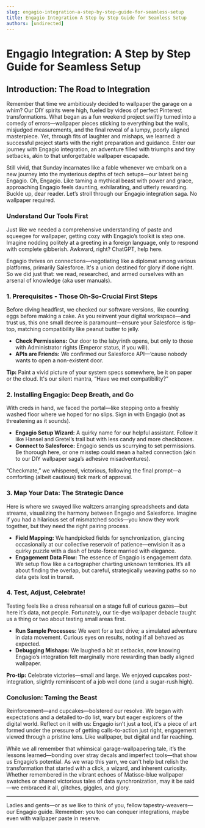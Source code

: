```yaml
---
slug: engagio-integration-a-step-by-step-guide-for-seamless-setup
title: Engagio Integration A Step by Step Guide for Seamless Setup
authors: [undirected]
---
```



# Engagio Integration: A Step by Step Guide for Seamless Setup

## Introduction: The Road to Integration

Remember that time we ambitiously decided to wallpaper the garage on a whim? Our DIY spirits were high, fueled by videos of perfect Pinterest transformations. What began as a fun weekend project swiftly turned into a comedy of errors—wallpaper pieces sticking to everything but the walls, misjudged measurements, and the final reveal of a lumpy, poorly aligned masterpiece. Yet, through fits of laughter and mishaps, we learned: a successful project starts with the right preparation and guidance. Enter our journey with Engagio integration, an adventure filled with triumphs and tiny setbacks, akin to that unforgettable wallpaper escapade.

Still vivid, that Sunday incarnates like a fable whenever we embark on a new journey into the mysterious depths of tech setups—our latest being Engagio. Oh, Engagio. Like taming a mythical beast with power and grace, approaching Engagio feels daunting, exhilarating, and utterly rewarding. Buckle up, dear reader. Let’s stroll through our Engagio integration saga. No wallpaper required.

### Understand Our Tools First

Just like we needed a comprehensive understanding of paste and squeegee for wallpaper, getting cozy with Engagio’s toolkit is step one. Imagine nodding politely at a greeting in a foreign language, only to respond with complete gibberish. Awkward, right? ChatGPT, help here.

Engagio thrives on connections—negotiating like a diplomat among various platforms, primarily Salesforce. It's a union destined for glory if done right. So we did just that: we read, researched, and armed ourselves with an arsenal of knowledge (aka user manuals). 

### 1. Prerequisites - Those Oh-So-Crucial First Steps

Before diving headfirst, we checked our software versions, like counting eggs before making a cake. As you reinvent your digital workspace—and trust us, this one small decree is paramount—ensure your Salesforce is tip-top, matching compatibility like peanut butter to jelly.

- **Check Permissions:** Our door to the labyrinth opens, but only to those with Administrator rights (Emperor status, if you will).
- **APIs are Friends:** We confirmed our Salesforce API—‘cause nobody wants to open a non-existent door.
  
**Tip:** Paint a vivid picture of your system specs somewhere, be it on paper or the cloud. It's our silent mantra, “Have we met compatibility?”

### 2. Installing Engagio: Deep Breath, and Go

With creds in hand, we faced the portal—like stepping onto a freshly washed floor where we hoped for no slips. Sign in with Engagio (not as threatening as it sounds).

- **Engagio Setup Wizard:** A quirky name for our helpful assistant. Follow it like Hansel and Gretel’s trail but with less candy and more checkboxes.
- **Connect to Salesforce:** Engagio sends us scurrying to set permissions. Be thorough here, or one misstep could mean a halted connection (akin to our DIY wallpaper saga’s adhesive misadventures).

“Checkmate,” we whispered, victorious, following the final prompt—a comforting (albeit cautious) tick mark of approval.

### 3. Map Your Data: The Strategic Dance

Here is where we swayed like waltzers arranging spreadsheets and data streams, visualizing the harmony between Engagio and Salesforce. Imagine if you had a hilarious set of mismatched socks—you know they work together, but they need the right pairing process.

- **Field Mapping:** We handpicked fields for synchronization, glancing occasionally at our collective reservoir of patience—envision it as a quirky puzzle with a dash of brute-force married with elegance.
- **Engagement Data Flow:** The essence of Engagio is engagement data. We setup flow like a cartographer charting unknown territories. It’s all about finding the overlap, but careful, strategically weaving paths so no data gets lost in transit.

### 4. Test, Adjust, Celebrate!

Testing feels like a dress rehearsal on a stage full of curious gazes—but here it’s data, not people. Fortunately, our tie-dye wallpaper debacle taught us a thing or two about testing small areas first.

- **Run Sample Processes:** We went for a test drive; a simulated adventure in data movement. Curious eyes on results, noting if all behaved as expected. 
- **Debugging Mishaps:** We laughed a bit at setbacks, now knowing Engagio’s integration felt marginally more rewarding than badly aligned wallpaper.
  
**Pro-tip:** Celebrate victories—small and large. We enjoyed cupcakes post-integration, slightly reminiscent of a job well done (and a sugar-rush high).

### Conclusion: Taming the Beast

Reinforcement—and cupcakes—bolstered our resolve. We began with expectations and a detailed to-do list, wary but eager explorers of the digital world. Reflect on it with us: Engagio isn’t just a tool, it's a piece of art formed under the pressure of getting calls-to-action just right, engagement viewed through a pristine lens. Like wallpaper, but digital and far reaching.

While we all remember that whimsical garage-wallpapering tale, it’s the lessons learned—bonding over stray decals and imperfect tools—that show us Engagio’s potential. As we wrap this yarn, we can't help but relish the transformation that started with a click, a wizard, and inherent curiosity. Whether remembered in the vibrant echoes of Matisse-blue wallpaper swatches or shared victorious tales of data synchronization, may it be said—we embraced it all, glitches, giggles, and glory.

---

Ladies and gents—or as we like to think of you, fellow tapestry-weavers—our Engagio guide. Remember: you too can conquer integrations, maybe even with wallpaper paste in reserve.